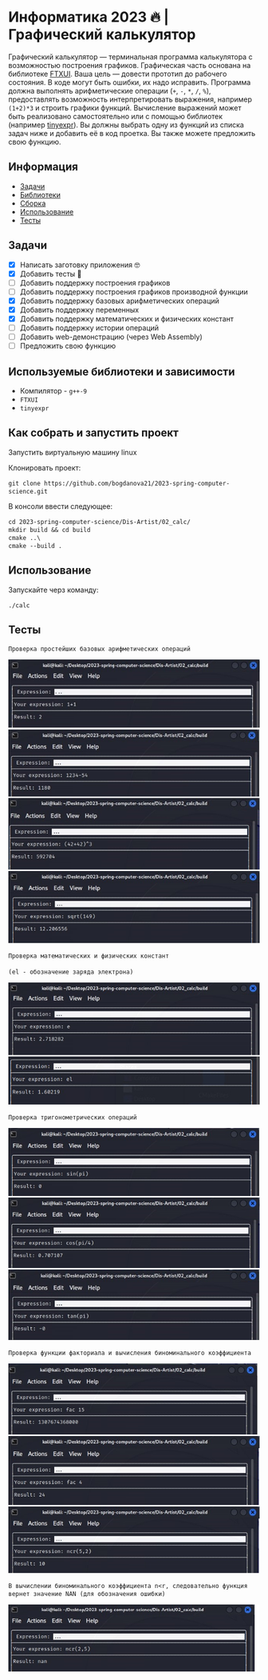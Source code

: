 # Информатика 2023 🔥 | Графический калькулятор

Графический калькулятор — терминальная программа калькулятора с возможностью построения графиков. Графическая часть основана на библиотеке [FTXUI](https://github.com/ArthurSonzogni/FTXUI). Ваша цель — довести прототип до рабочего состояния. В коде могут быть ошибки, их надо исправить. Программа должна выполнять арифметические операции (`+`, `-`, `*`, `/`, `%`), предоставлять возможность интерпретировать выражения, например `(1+2)*3` и строить графики функций. Вычисление выражений может быть реализовано самостоятельно или с помощью библиотек (например [tinyexpr](https://github.com/codeplea/tinyexpr)). Вы должны выбрать одну из функций из списка задач ниже и добавить её в код проетка. Вы также можете предложить свою функцию.

## Информация
- [Задачи](#задачи)
- [Библиотеки](#библиотеки)
- [Сборка](#сборка)
- [Использование](#использование)
- [Тесты](#тесты)

## Задачи<a name = "задачи"></a>

- [x] Написать заготовку приложения 🤓
- [x] Добавить тесты 🔵
- [ ] Добавить поддержку построения графиков
- [ ] Добавить поддержку построения графиков производной функции
- [x] Добавить поддержку базовых арифметических операций
- [x] Добавить поддержку переменных
- [x] Добавить поддержку математических и физических констант
- [ ] Добавить поддержку истории операций
- [ ] Добавить web-демонстрацию (через Web Assembly)
- [ ] Предложить свою функцию

## Используемые библиотеки и зависимости<a name = "библиотеки"></a>
- Компилятор - `g++-9`
- `FTXUI`
- `tinyexpr`

## Как собрать и запустить проект<a name = "сборка"></a>
Запустить виртуальную машину linux

Клонировать проект:

```console
git clone https://github.com/bogdanova21/2023-spring-computer-science.git
```
В консоли ввести следующее:
```console
cd 2023-spring-computer-science/Dis-Artist/02_calc/  
mkdir build && cd build
cmake ..\
cmake --build .
```
## Использование<a name = "использование"></a>
Запускайте черз команду:
```console
./calc
```
## Тесты <a name = "тесты"></a>
```
Проверка простейших базовых арифметических операций
```
![Screenshot](https://github.com/bogdanova21/2023-spring-computer-science/blob/main/Dis-Artist/02_calc/tests/1.jpg)
![Screenshot](https://github.com/bogdanova21/2023-spring-computer-science/blob/main/Dis-Artist/02_calc/tests/2.jpg)
![Screenshot](https://github.com/bogdanova21/2023-spring-computer-science/blob/main/Dis-Artist/02_calc/tests/3.jpg)
![Screenshot](https://github.com/bogdanova21/2023-spring-computer-science/blob/main/Dis-Artist/02_calc/tests/7.jpg)

```
Проверка математических и физических констант

(el - обозначение заряда электрона)
```
![Screenshot](https://github.com/bogdanova21/2023-spring-computer-science/blob/main/Dis-Artist/02_calc/tests/8.jpg)
![Screenshot](https://github.com/bogdanova21/2023-spring-computer-science/blob/main/Dis-Artist/02_calc/tests/10.jpg)

```
Проверка тригонометрических операций 
```
![Screenshot](https://github.com/bogdanova21/2023-spring-computer-science/blob/main/Dis-Artist/02_calc/tests/4.jpg)
![Screenshot](https://github.com/bogdanova21/2023-spring-computer-science/blob/main/Dis-Artist/02_calc/tests/5.jpg)
![Screenshot](https://github.com/bogdanova21/2023-spring-computer-science/blob/main/Dis-Artist/02_calc/tests/6.jpg)

```
Проверка функции факториала и вычисления биноминального коэффициента
```
![Screenshot](https://github.com/bogdanova21/2023-spring-computer-science/blob/main/Dis-Artist/02_calc/tests/11.jpg)
![Screenshot](https://github.com/bogdanova21/2023-spring-computer-science/blob/main/Dis-Artist/02_calc/tests/12.jpg)
![Screenshot](https://github.com/bogdanova21/2023-spring-computer-science/blob/main/Dis-Artist/02_calc/tests/13.jpg)

```
В вычислении биноминального коэффициента n<r, следовательно функция вернет значение NAN (для обозначения ошибки)
```
![Screenshot](https://github.com/bogdanova21/2023-spring-computer-science/blob/main/Dis-Artist/02_calc/tests/14.jpg)

